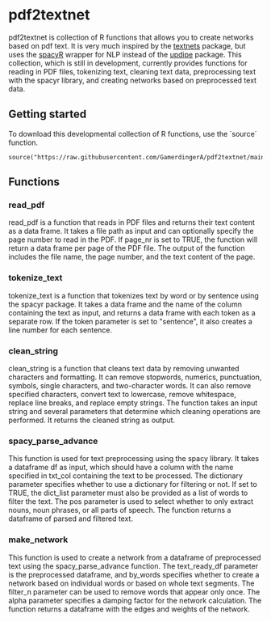 # pdf2textnet

pdf2textnet is collection of R functions that allows you to create networks based on pdf text. It is very much inspired by the [textnets](https://github.com/cbail/textnets) package, but uses the [spacyR](https://github.com/quanteda/spacyr) wrapper for NLP instead of the [updipe](https://github.com/quanteda/spacyr) package. This collection, which is still in development, currently provides functions for reading in PDF files, tokenizing text, cleaning text data, preprocessing text with the spacyr library, and creating networks based on preprocessed text data.

## Getting started
To download this developmental collection of R functions, use the ´source´ function. 

```
source("https://raw.githubusercontent.com/GamerdingerA/pdf2textnet/main/R/text_analysis_functions.R")

```

## Functions

### read_pdf
read_pdf is a function that reads in PDF files and returns their text content as a data frame. It takes a file path as input and can optionally specify the page number to read in the PDF. If page_nr is set to TRUE, the function will return a data frame per page of the PDF file. The output of the function includes the file name, the page number, and the text content of the page.

### tokenize_text
tokenize_text is a function that tokenizes text by word or by sentence using the spacyr package. It takes a data frame and the name of the column containing the text as input, and returns a data frame with each token as a separate row. If the token parameter is set to "sentence", it also creates a line number for each sentence.

### clean_string
clean_string is a function that cleans text data by removing unwanted characters and formatting. It can remove stopwords, numerics, punctuation, symbols, single characters, and two-character words. It can also remove specified characters, convert text to lowercase, remove whitespace, replace line breaks, and replace empty strings. The function takes an input string and several parameters that determine which cleaning operations are performed. It returns the cleaned string as output.

### spacy_parse_advance
This function is used for text preprocessing using the spacy library. It takes a dataframe df as input, which should have a column with the name specified in txt_col containing the text to be processed. The dictionary parameter specifies whether to use a dictionary for filtering or not. If set to TRUE, the dict_list parameter must also be provided as a list of words to filter the text. The pos parameter is used to select whether to only extract nouns, noun phrases, or all parts of speech. The function returns a dataframe of parsed and filtered text.

### make_network
This function is used to create a network from a dataframe of preprocessed text using the spacy_parse_advance function. The text_ready_df parameter is the preprocessed dataframe, and by_words specifies whether to create a network based on individual words or based on whole text segments. The filter_n parameter can be used to remove words that appear only once. The alpha parameter specifies a damping factor for the network calculation. The function returns a dataframe with the edges and weights of the network.
